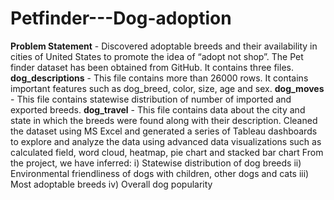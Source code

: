# Petfinder---Dog-adoption
**Problem Statement** - Discovered adoptable breeds and their availability in cities of United States to promote the idea of “adopt not shop”.
The Pet finder dataset has been obtained from GitHub. It contains three files.
  **dog_descriptions** - This file contains more than 26000 rows. It contains important features such as dog_breed, color, size, age and sex.
  **dog_moves** - This file contains statewise distribution of number of imported and exported breeds.
  **dog_travel** - This file contains data about the city and state in which the breeds were found along with their description.
Cleaned the dataset using MS Excel and generated a series of Tableau dashboards to explore and analyze the data using advanced data visualizations such as calculated field, word cloud, heatmap, pie chart and stacked bar chart
From the project, we have inferred:
  i)    Statewise distribution of dog breeds
  ii)   Environmental friendliness of dogs with children, other dogs and cats
  iii)  Most adoptable breeds
  iv)   Overall dog popularity

